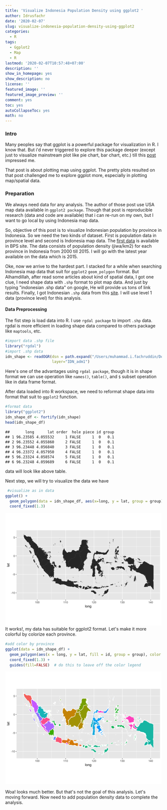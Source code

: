 ```yaml
---
title: 'Visualize Indonesia Population Density using ggplot2 '
author: Idrusfachr
date: '2020-02-07'
slug: visualize-indonesia-population-density-using-ggplot2
categories:
  - R
tags:
  - Ggplot2
  - Map
  - R
lastmod: '2020-02-07T10:57:48+07:00'
description: ''
show_in_homepage: yes
show_description: no
license: ''
featured_image: ''
featured_image_preview: ''
comment: yes
toc: yes
autoCollapseToc: yes
math: no
---
```


### Intro
Many peoples say that ggplot is a powerful package for visualization in R. I know that. But i'd never triggered to explore this package deeper (except just to visualize mainstream plot like pie chart, bar chart, etc.) till this [post](eriqande.github.io/rep-res-web/lectures/making-maps-with-R.html) impressed me.

That post is about plotting map using ggplot. The pretty plots resulted on that post challenged me to explore ggplot more, especially in plotting map/spatial data.

### Preparation

We always need data for any analysis. The author of those post use USA map data available in `ggplot2 package`. Though that post is reproducible research (data and code are available) that i can re-run on my own, but I want to go local by using Indonesia map data.

So, objective of this post is to visualize Indonesian population by province in Indonesia. So we need the two kinds of dataset. First is population data in province level and second is Indonesia map data.
The [first data](https://www.bps.go.id/linkTableDinamis/view/id/843) is available in BPS site. The data consists of population density (jiwa/km2) for each province in Indonesia from 2000 till 2015. I will go with the latest year available on the data which is 2015.

Oke, now we arrive to the hardest part. I stacked for a while when searching Indonesia map data that suit for `ggplot2` `geom_polygon` format. But Alhamdillah, after read some articles about kind of spatial data, I got one clue, I need shape data with `.shp` format to plot map data. And just by typing "indonesian .shp data" on google, He will provide us tons of link results. Finally, I got Indonesian `.shp` data from this [site](http://biogeo.ucdavis.edu/data/gadm2.8/shp/IDN_adm_shp.zip). I will use level 1 data (province level) for this analysis.

#### Data Preprocessing

The fist step is load data into R. I use `rgdal package` to import `.shp` data. rgdal is more efficient in loading shape data compared to others package like `maptools`, etc.

```r
#import data .shp file
library("rgdal")
#import .shp data
idn_shape <- readOGR(dsn = path.expand("/Users/muhammad.i.fachruddin/Downloads/IDN_adm_shp/"),
                     layer="IDN_adm1")
```
Here's one of the advantages using `rgdal package`, though it is in shape format we can use operation like `names()`, `table()`, and `$` subset operation like in data frame format.

After data loaded into R workspace, we need to reformat shape data into format that suit to `ggplot2` function.

```r
#format data
library("ggplot2")
idn_shape_df <- fortify(idn_shape)
head(idn_shape_df)
```

```
##       long      lat order  hole piece id group
## 1 96.23585 4.055532     1 FALSE     1  0   0.1
## 2 96.23552 4.055860     2 FALSE     1  0   0.1
## 3 96.23448 4.056840     3 FALSE     1  0   0.1
## 4 96.23372 4.057950     4 FALSE     1  0   0.1
## 5 96.23324 4.058574     5 FALSE     1  0   0.1
## 6 96.23248 4.059689     6 FALSE     1  0   0.1
```
data will look like above table.

Next step, we will try to visualize the data we have

```r
 #visualize as in data
ggplot() +
  geom_polygon(data = idn_shape_df, aes(x=long, y = lat, group = group)) +
  coord_fixed(1.3)
```

<img src="2020-02-07-visualize-indonesia-population-density-using-ggplot2_files/figure-html/unnamed-chunk-3-1.png" width="672" />
It works!, my data has suitable for ggplot2 format. Let's make it more colorful by colorize each province.

```r
#add color by province
ggplot(data = idn_shape_df) +
  geom_polygon(aes(x = long, y = lat, fill = id, group = group), color = "white") +
  coord_fixed(1.3) +
  guides(fill=FALSE)  # do this to leave off the color legend
```

<img src="2020-02-07-visualize-indonesia-population-density-using-ggplot2_files/figure-html/unnamed-chunk-4-1.png" width="672" />

Woa! looks much better. But that's not the goal of this analysis. Let's moving forward. Now need to add population density data to complete the analysis.




